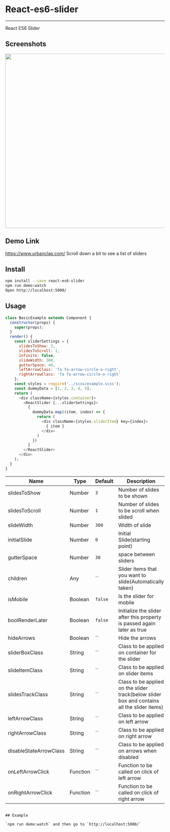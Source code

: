 # React-es6-slider
---

React ES6 Slider

## Screenshots

<img src="https://cdn.pbrd.co/images/NdP8aaHom.png" width="550"/>

## Demo Link

https://www.urbanclap.com/
Scroll down a bit to see a list of sliders


## Install

```bash
npm install --save react-es6-slider
npm run demo:watch
Open http://localhost:5000/
```


## Usage

````js
class BasicExample extends Component {
  constructor(props) {
    super(props);
  }
  render() {
    const sliderSettings = {
      slidesToShow: 3,
      slidesToScroll: 1,
      infinite: false,
      slideWidth: 300,
      gutterSpace: 40,
      leftArrowClass: 'fa fa-arrow-circle-o-right',
      rightArrowClass: 'fa fa-arrow-circle-o-right'
    };
    const styles = require('../scss/example.scss');
    const dummyData = [1, 2, 3, 4, 5];
    return (
      <div className={styles.container}>
        <ReactSlider {...sliderSettings}>
          {
            dummyData.map((item, index) => {
              return (
                <div className={styles.sliderItem} key={index}>
                  { item }
                </div>
              )
            })
          }
        </ReactSlider>
      </div>
    );
  }
}
`````

| Name         | Type    | Default | Description |
| ------------ | ------- | ------- | ----------- |
| slidesToShow | Number | `3` | Number of slides to be shown |
| slidesToScroll | Number | `1` | Number of slides to be scroll when slided |
| slideWidth | Number | `300` | Width of slide |
| initialSlide | Number | `0` | Initial Slide(starting point) |
| gutterSpace | Number | `30` | space between sliders |
| children | Any | `` | Slider items that you want to slide(Automatically taken) |
| isMobile | Boolean | `false` | Is the slider for mobile |
| boolRenderLater | Boolean | `false` | Initialize the slider after this property is passed again later as true |
| hideArrows | Boolean | `` | Hide the arrows |
| sliderBoxClass | String | `` | Class to be applied on container for the slider |
| slideItemClass | String | `` | Class to be applied on slider items |
| slidesTrackClass | String | `` | Class to be applied on the slider track(below slider box and contains all the slider items) |
| leftArrowClass | String | `` | Class to be applied on left arrow |
| rightArrowClass | String| `` | Class to be applied on right arrow |
| disableStateArrowClass | String | `` | Class to be applied on arrows when disabled |
| onLeftArrowClick | Function | `` | Function to be called on click of left arrow |
| onRightArrowClick | Function | `` | Function to be called on click of right arrow |

```

## Example

`npm run demo:watch` and then go to `http://localhost:5000/`


